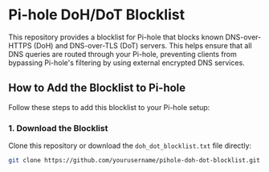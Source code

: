# Pi-hole DoH/DoT Blocklist

This repository provides a blocklist for Pi-hole that blocks known DNS-over-HTTPS (DoH) and DNS-over-TLS (DoT) servers. This helps ensure that all DNS queries are routed through your Pi-hole, preventing clients from bypassing Pi-hole's filtering by using external encrypted DNS services.

## How to Add the Blocklist to Pi-hole

Follow these steps to add this blocklist to your Pi-hole setup:

### 1. Download the Blocklist

Clone this repository or download the `doh_dot_blocklist.txt` file directly:

```bash
git clone https://github.com/yourusername/pihole-doh-dot-blocklist.git
